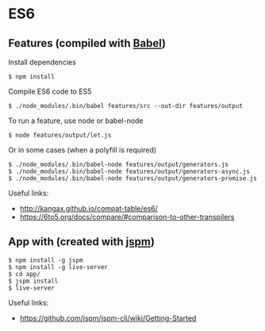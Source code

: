 # ES6

## Features (compiled with [Babel](https://babeljs.io/))

Install dependencies

	$ npm install

Compile ES6 code to ES5

	$ ./node_modules/.bin/babel features/src --out-dir features/output

To run a feature, use node or babel-node

	$ node features/output/let.js

Or in some cases (when a polyfill is required)

	$ ./node_modules/.bin/babel-node features/output/generators.js
	$ ./node_modules/.bin/babel-node features/output/generators-async.js
	$ ./node_modules/.bin/babel-node features/output/generators-promise.js

Useful links:

* http://kangax.github.io/compat-table/es6/
* https://6to5.org/docs/compare/#comparison-to-other-transpilers

## App with (created with [jspm](http://jspm.io/))

	$ npm install -g jspm
	$ npm install -g live-server
	$ cd app/
	$ jspm install
	$ live-server

Useful links:

* https://github.com/jspm/jspm-cli/wiki/Getting-Started
